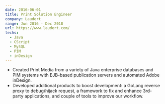 ```yaml
---
date: 2016-06-01
title: Print Solution Engineer
company: Laudert
range: Jun 2016 - Dec 2018
url: https://www.laudert.com/
techs:
  - Java
  - CScript
  - MySQL
  - PIM
  - inDesign
---
```


- Created Print Media from a variety of Java enterprise databases and PIM systems with EJB-based publication servers and automated Adobe inDesign.
- Developed additional products to boost development: a GoLang reverse proxy to debug/hijack request, a framework to fix and enhance 3rd-party applications, and couple of tools to improve our workflow.
